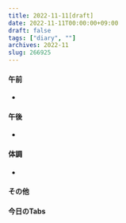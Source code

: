 ```yaml
---
title: 2022-11-11[draft]
date: 2022-11-11T00:00:00+09:00
draft: false
tags: ["diary", ""]
archives: 2022-11
slug: 266925
---
```

#### 午前
- 
#### 午後
- 
#### 体調
- 
#### その他
#### 今日のTabs